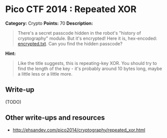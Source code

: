 # Pico CTF 2014 : Repeated XOR

**Category:** Crypto
**Points:** 70
**Description:**

>There's a secret passcode hidden in the robot's "history of cryptography" module. But it's encrypted! Here it is, hex-encoded: [encrypted.txt](encrypted.txt). Can you find the hidden passcode?

**Hint:**
>Like the title suggests, this is repeating-key XOR. You should try to find the length of the key - it's probably around 10 bytes long, maybe a little less or a little more.

## Write-up

(TODO)

## Other write-ups and resources

* <http://ehsandev.com/pico2014/cryptography/repeated_xor.html>
